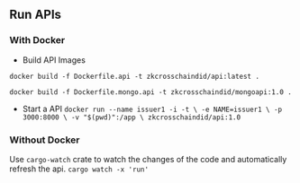## Run APIs
### With Docker
- Build API Images

`docker build -f Dockerfile.api -t zkcrosschaindid/api:latest .`

`docker build -f Dockerfile.mongo.api -t zkcrosschaindid/mongoapi:1.0 .`

- Start a API
`docker run --name issuer1 -i -t \
    -e NAME=issuer1 \
    -p 3000:8000 \
    -v "$(pwd)":/app \
    zkcrosschaindid/api:1.0`

### Without Docker
Use `cargo-watch` crate to watch the changes of the code and automatically refresh the api.
`cargo watch -x 'run'`
